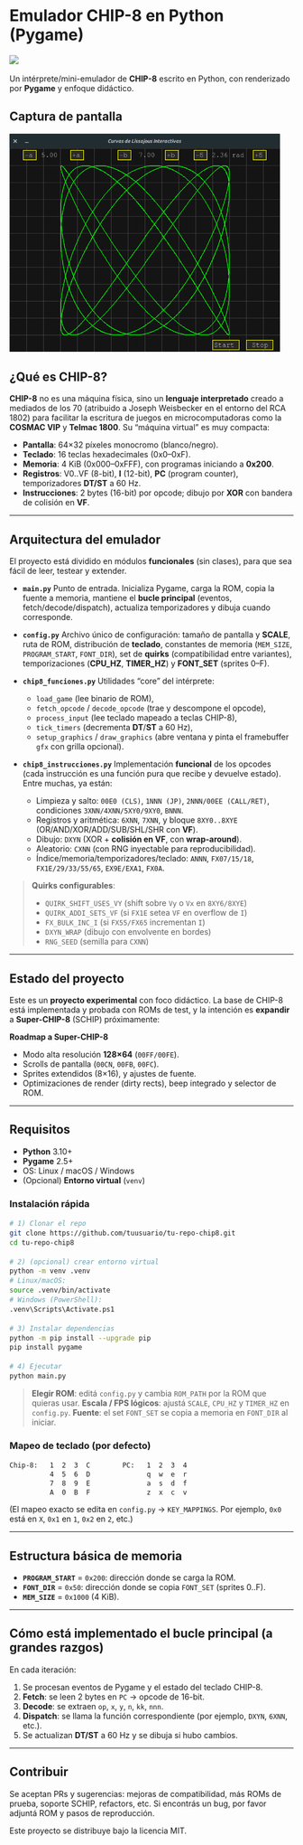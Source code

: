 # Emulador CHIP-8 en Python (Pygame)
<span><img src="https://img.shields.io/badge/Python-FFD43B?style=for-the-badge&logo=python&logoColor=blue"/></span>

Un intérprete/mini-emulador de **CHIP-8** escrito en Python, con renderizado por **Pygame** y enfoque didáctico.

## Captura de pantalla

<span><img src="https://github.com/VintaBytes/Lissajous/blob/main/imagen1.png?raw=true"  width="480px"/></span>

## ¿Qué es CHIP-8?

**CHIP-8** no es una máquina física, sino un **lenguaje interpretado** creado a mediados de los 70 (atribuido a Joseph Weisbecker en el entorno del RCA 1802) para facilitar la escritura de juegos en microcomputadoras como la **COSMAC VIP** y **Telmac 1800**. Su “máquina virtual” es muy compacta:

* **Pantalla**: 64×32 píxeles monocromo (blanco/negro).
* **Teclado**: 16 teclas hexadecimales (0x0–0xF).
* **Memoria**: 4 KiB (0x000–0xFFF), con programas iniciando a **0x200**.
* **Registros**: V0..VF (8-bit), **I** (12-bit), **PC** (program counter), temporizadores **DT/ST** a 60 Hz.
* **Instrucciones**: 2 bytes (16-bit) por opcode; dibujo por **XOR** con bandera de colisión en **VF**.

---

## Arquitectura del emulador

El proyecto está dividido en módulos **funcionales** (sin clases), para que sea fácil de leer, testear y extender.

* **`main.py`**
  Punto de entrada. Inicializa Pygame, carga la ROM, copia la fuente a memoria, mantiene el **bucle principal** (eventos, fetch/decode/dispatch), actualiza temporizadores y dibuja cuando corresponde.

* **`config.py`**
  Archivo único de configuración: tamaño de pantalla y **SCALE**, ruta de ROM, distribución de **teclado**, constantes de memoria (`MEM_SIZE`, `PROGRAM_START`, `FONT_DIR`), set de **quirks** (compatibilidad entre variantes), temporizaciones (**CPU\_HZ**, **TIMER\_HZ**) y **FONT\_SET** (sprites 0–F).

* **`chip8_funciones.py`**
  Utilidades “core” del intérprete:

  * `load_game` (lee binario de ROM),
  * `fetch_opcode` / `decode_opcode` (trae y descompone el opcode),
  * `process_input` (lee teclado mapeado a teclas CHIP-8),
  * `tick_timers` (decrementa **DT**/**ST** a 60 Hz),
  * `setup_graphics` / `draw_graphics` (abre ventana y pinta el framebuffer `gfx` con grilla opcional).

* **`chip8_instrucciones.py`**
  Implementación **funcional** de los opcodes (cada instrucción es una función pura que recibe y devuelve estado). Entre muchas, ya están:

  * Limpieza y salto: `00E0 (CLS)`, `1NNN (JP)`, `2NNN/00EE (CALL/RET)`, condiciones `3XNN/4XNN/5XY0/9XY0`, `BNNN`.
  * Registros y aritmética: `6XNN`, `7XNN`, y bloque `8XY0..8XYE` (OR/AND/XOR/ADD/SUB/SHL/SHR con **VF**).
  * Dibujo: `DXYN` (XOR + **colisión en VF**, con **wrap-around**).
  * Aleatorio: `CXNN` (con RNG inyectable para reproducibilidad).
  * Índice/memoria/temporizadores/teclado: `ANNN`, `FX07/15/18`, `FX1E/29/33/55/65`, `EX9E/EXA1`, `FX0A`.

> **Quirks configurables**:
>
> * `QUIRK_SHIFT_USES_VY` (shift sobre `Vy` o `Vx` en `8XY6/8XYE`)
> * `QUIRK_ADDI_SETS_VF` (si `FX1E` setea `VF` en overflow de `I`)
> * `FX_BULK_INC_I` (si `FX55/FX65` incrementan `I`)
> * `DXYN_WRAP` (dibujo con envolvente en bordes)
> * `RNG_SEED` (semilla para `CXNN`)

---

## Estado del proyecto

Este es un **proyecto experimental** con foco didáctico. La base de CHIP-8 está implementada y probada con ROMs de test, y la intención es **expandir** a **Super-CHIP-8** (SCHIP) próximamente:

**Roadmap a Super-CHIP-8**

* Modo alta resolución **128×64** (`00FF/00FE`).
* Scrolls de pantalla (`00CN`, `00FB`, `00FC`).
* Sprites extendidos (8×16), y ajustes de fuente.
* Optimizaciones de render (dirty rects), beep integrado y selector de ROM.

---

## Requisitos

* **Python** 3.10+
* **Pygame** 2.5+
* OS: Linux / macOS / Windows
* (Opcional) **Entorno virtual** (`venv`)

### Instalación rápida

```bash
# 1) Clonar el repo
git clone https://github.com/tuusuario/tu-repo-chip8.git
cd tu-repo-chip8

# 2) (opcional) crear entorno virtual
python -m venv .venv
# Linux/macOS:
source .venv/bin/activate
# Windows (PowerShell):
.venv\Scripts\Activate.ps1

# 3) Instalar dependencias
python -m pip install --upgrade pip
pip install pygame

# 4) Ejecutar
python main.py
```

> **Elegir ROM**: editá `config.py` y cambia `ROM_PATH` por la ROM que quieras usar.
> **Escala / FPS lógicos**: ajustá `SCALE`, `CPU_HZ` y `TIMER_HZ` en `config.py`.
> **Fuente**: el set `FONT_SET` se copia a memoria en `FONT_DIR` al iniciar.

### Mapeo de teclado (por defecto)

```
Chip-8:   1  2  3  C        PC:   1  2  3  4
          4  5  6  D              q  w  e  r
          7  8  9  E              a  s  d  f
          A  0  B  F              z  x  c  v
```

(El mapeo exacto se edita en `config.py` → `KEY_MAPPINGS`. Por ejemplo, `0x0` está en `X`, `0x1` en `1`, `0x2` en `2`, etc.)

---

## Estructura básica de memoria

* **`PROGRAM_START`** = `0x200`: dirección donde se carga la ROM.
* **`FONT_DIR`** = `0x50`: dirección donde se copia `FONT_SET` (sprites 0..F).
* **`MEM_SIZE`** = `0x1000` (4 KiB).

---

## Cómo está implementado el bucle principal (a grandes razgos)

En cada iteración:

1. Se procesan eventos de Pygame y el estado del teclado CHIP-8.
2. **Fetch**: se leen 2 bytes en `PC` → opcode de 16-bit.
3. **Decode**: se extraen `op`, `x`, `y`, `n`, `kk`, `nnn`.
4. **Dispatch**: se llama la función correspondiente (por ejemplo, `DXYN`, `6XNN`, etc.).
5. Se actualizan **DT/ST** a 60 Hz y se dibuja si hubo cambios.

---

## Contribuir

Se aceptan PRs y sugerencias: mejoras de compatibilidad, más ROMs de prueba, soporte SCHIP, refactors, etc.
Si encontrás un bug, por favor adjuntá ROM y pasos de reproducción.

Este proyecto se distribuye bajo la licencia MIT.
